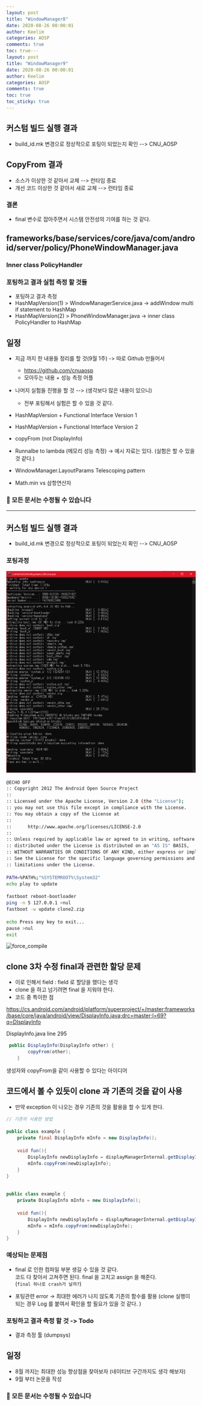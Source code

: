 ```yaml
---
layout: post
title: "WindowManager8"
date: 2020-08-26 00:00:01
author: Keelim
categories: AOSP
comments: true
toc: true---
layout: post
title: "WindowManager9"
date: 2020-08-26 00:00:01
author: Keelim
categories: AOSP
comments: true
toc: true
toc_sticky: true
---
```


## 커스텀 빌드 실행 결과

- build_id.mk 변경으로 정상적으로 포팅이 되었는지 확인 --> CNU_AOSP

## CopyFrom 결과

- 소스가 이상한 것 같아서 교체 --> 런타임 종료
- 개선 코드 이상한 것 같아서 새로 교체 --> 런타임 종료

### 결론

- final 변수로 잡아주면서 시스템 안전성의 기여를 하는 것 같다.

## frameworks/base/services/core/java/com/android/server/policy/PhoneWindowManager.java

### Inner class PolicyHandler

<script src="https://gist.github.com/keelim/70b8a0a6426d947eb41daa20f62c970b.js"></script>

<script src="https://gist.github.com/keelim/46e0fc6c6098b8c1dcff9828df1ade52.js"></script>

### 포팅하고 결과 실험 측정 할 것들

- 포팅하고 결과 측정
- HashMapVersion(1) > WindowManagerService.java -> addWindow multi if statement to HashMap
- HashMapVersion(2) > PhoneWindowManager.java -> inner class PolicyHandler to HashMap

## 일정

- 지금 까지 한 내용들 정리를 할 것(9월 1주) -> 따로 Github 만들어서

  - <https://github.com/cnuaosp>
  - 모아두는 내용 + 성능 측정 어플

- 나머지 실험들 진행을 할 것 --> (생각보다 많은 내용이 있으니)

  - 전부 포팅해서 실험은 할 수 있을 것 같다.

- HashMapVersion + Functional Interface Version 1
- HashMapVersion + Functional Interface Version 2
- copyFrom (not DisplayInfo)
- Runnalbe to lambda (메모리 성능 측정) -> 예시 자료는 있다. (실험은 할 수 있을 것 같다.)
- WindowManager.LayoutParams Telescoping pattern
- Math.min vs 삼항연산자

### 🧶 모든 문서는 수정될 수 있습니다
---

## 커스텀 빌드 실행 결과

- build_id.mk 변경으로 정상적으로 포팅이 되었는지 확인 --> CNU_AOSP

### 포팅과정

![force_compile](https://github.com/keelim/AOSP/blob/master/docs/assets/po1.png?raw=true)

```sh
@ECHO OFF
:: Copyright 2012 The Android Open Source Project
::
:: Licensed under the Apache License, Version 2.0 (the "License");
:: you may not use this file except in compliance with the License.
:: You may obtain a copy of the License at
::
::      http://www.apache.org/licenses/LICENSE-2.0
::
:: Unless required by applicable law or agreed to in writing, software
:: distributed under the License is distributed on an "AS IS" BASIS,
:: WITHOUT WARRANTIES OR CONDITIONS OF ANY KIND, either express or implied.
:: See the License for the specific language governing permissions and
:: limitations under the License.

PATH=%PATH%;"%SYSTEMROOT%\System32"
echo play to update

fastboot reboot-bootloader
ping -n 5 127.0.0.1 >nul
fastboot -w update clone2.zip

echo Press any key to exit...
pause >nul
exit

```

![force_compile](https://github.com/keelim/AOSP/blob/master/docs/assets/1.gif?raw=true)

## clone 3차 수정 final과 관련한 할당 문제

- 이로 인해서 field : field 로 할당을 했다는 생각
- clone 을 하고 넘기려면 final 을 지워야 한다.
- 코드 중 특이한 점

<https://cs.android.com/android/platform/superproject/+/master:frameworks/base/core/java/android/view/DisplayInfo.java;drc=master;l=69?q=DIsplayInfo>

DisplayInfo.java line 295

```java
 public DisplayInfo(DisplayInfo other) {
        copyFrom(other);
    }
```

생성자와 copyFrom을 같이 사용할 수 있다는 아이디어

<script src="https://gist.github.com/keelim/5c78ca59e6f22598127dcf6fa2f292db.js"></script>

## 코드에서 볼 수 있듯이 clone 과 기존의 것을 같이 사용

- 만약 exception 이 나오는 경우 기존의 것을 활용을 할 수 있게 한다.

```java
// 기존의 사용한 방법

public class example {
    private final DisplayInfo mInfo = new DisplayInfo();

    void fun(){
        DisplayInfo newDisplayInfo = displayManagerInternal.getDisplayInfo(mDisplayId); // ����
        mInfo.copyFrom(newDisplayInfo);
    }
}
```

```java

public class example {
    private DisplayInfo mInfo = new DisplayInfo();

    void fun(){
        DisplayInfo newDisplayInfo = displayManagerInternal.getDisplayInfo(mDisplayId); // ����
        mInfo = mInfo.copyFrom(newDisplayInfo);
    }
}

```

### 예상되는 문제점

- final 로 인한 컴파일 부분 생길 수 있을 것 같다.<br>
  코드 다 찾아서 고쳐주면 된다. final 을 고치고 assign 을 해준다. <br>
  (`final 하나로 crash가 날까?`)

- 포팅관련 error -> 최대한 에러가 나지 않도록 기존의 함수를 활용
  (clone 실행이 되는 경우 Log 를 붙여서 확인을 할 필요가 있을 것 같다. )

### 포팅하고 결과 측정 할 것 -> Todo

- 결과 측정 툴 (dumpsys)

## 일정

- 8월 까지는 최대한 성능 향상점을 찾아보자 (네이티브 구간까지도 생각 해보자)
- 9월 부터 논문을 작성

### 🧶 모든 문서는 수정될 수 있습니다
